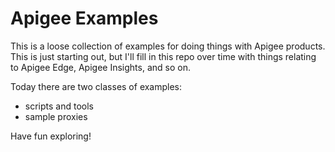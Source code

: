 # Apigee Examples

This is a loose collection of examples for doing things with Apigee products. 
This is just starting out, but I'll fill in this repo over time with things relating to Apigee Edge, Apigee Insights, and so on. 

Today there are two classes of examples:

 - scripts and tools
 - sample proxies

Have fun exploring! 
